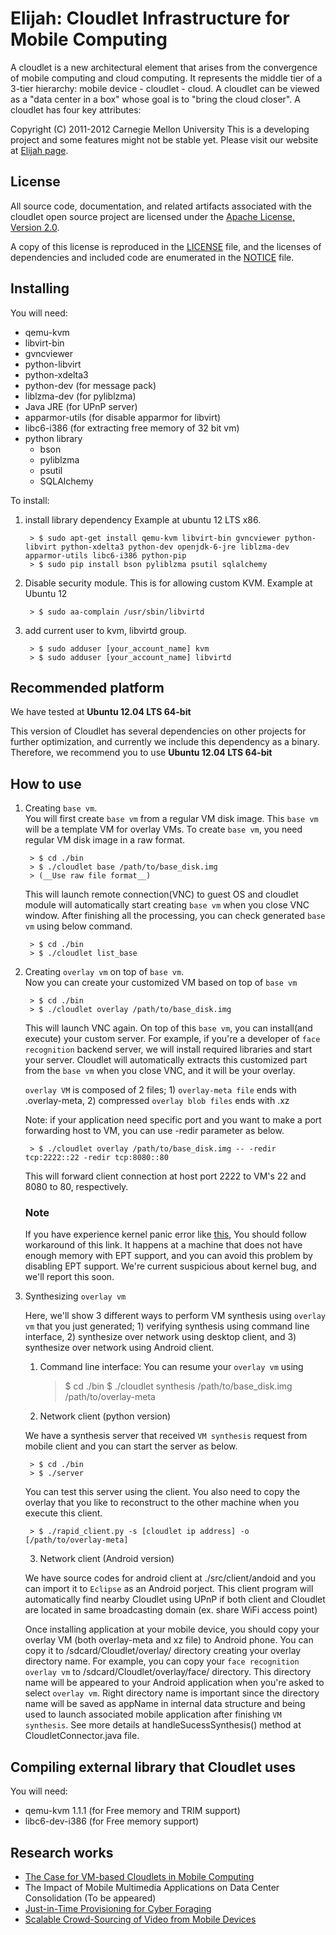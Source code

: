 Elijah: Cloudlet Infrastructure for Mobile Computing
========================================================
A cloudlet is a new architectural element that arises from the convergence of
mobile computing and cloud computing. It represents the middle tier of a
3-tier hierarchy:  mobile device - cloudlet - cloud.   A cloudlet can be
viewed as a "data center in a box" whose  goal is to "bring the cloud closer".
A cloudlet has four key attributes: 

Copyright (C) 2011-2012 Carnegie Mellon University
This is a developing project and some features might not be stable yet.
Please visit our website at [Elijah page](http://elijah.cs.cmu.edu/).


License
----------

All source code, documentation, and related artifacts associated with the
cloudlet open source project are licensed under the [Apache License, Version
2.0](http://www.apache.org/licenses/LICENSE-2.0.html).

A copy of this license is reproduced in the [LICENSE](LICENSE) file, and the
licenses of dependencies and included code are enumerated in the
[NOTICE](NOTICE) file.


Installing
----------

You will need:

* qemu-kvm
* libvirt-bin
* gvncviewer
* python-libvirt
* python-xdelta3
* python-dev (for message pack)
* liblzma-dev (for pyliblzma)
* Java JRE (for UPnP server)
* apparmor-utils (for disable apparmor for libvirt)
* libc6-i386 (for extracting free memory of 32 bit vm)
* python library
    - bson
	- pyliblzma
	- psutil
	- SQLAlchemy

To install:

1. install library dependency
   Example at ubuntu 12 LTS x86.

		> $ sudo apt-get install qemu-kvm libvirt-bin gvncviewer python-libvirt python-xdelta3 python-dev openjdk-6-jre liblzma-dev apparmor-utils libc6-i386 python-pip
		> $ sudo pip install bson pyliblzma psutil sqlalchemy

2. Disable security module. This is for allowing custom KVM.
   Example at Ubuntu 12

		> $ sudo aa-complain /usr/sbin/libvirtd

3. add current user to kvm, libvirtd group.

		> $ sudo adduser [your_account_name] kvm
		> $ sudo adduser [your_account_name] libvirtd



Recommended platform
---------------------

We have tested at __Ubuntu 12.04 LTS 64-bit__

This version of Cloudlet has several dependencies on other projects for
further optimization, and currently we include this dependency as a binary.
Therefore, we recommend you to use __Ubuntu 12.04 LTS 64-bit__



How to use
--------------			

1. Creating ``base vm``.  
	You will first create ``base vm`` from a regular VM disk image. This ``base
	vm`` will be a template VM for overlay VMs. To create ``base vm``, you need
	regular VM disk image in a raw format.  

        > $ cd ./bin
        > $ ./cloudlet base /path/to/base_disk.img
        > (__Use raw file format__)

	This will launch remote connection(VNC) to guest OS and cloudlet module
	will automatically start creating ``base vm`` when you close VNC window.
	After finishing all the processing, you can check generated ``base vm``
	using below command.

    	> $ cd ./bin
    	> $ ./cloudlet list_base


2. Creating ``overlay vm`` on top of ``base vm``.  
    Now you can create your customized VM based on top of ``base vm``  
  
        > $ cd ./bin
        > $ ./cloudlet overlay /path/to/base_disk.img

	This will launch VNC again. On top of this ``base vm``, you can install(and
	execute) your custom server. For example, if you're a developer of ``face
	recognition`` backend server, we will install required libraries and start
	your server. Cloudlet will automatically extracts this customized part from
	the ``base vm`` when you close VNC, and it will be your overlay.

	``overlay VM`` is composed of 2 files; 1) ``overlay-meta file`` ends with
	.overlay-meta, 2) compressed ``overlay blob files`` ends with .xz


	Note: if your application need specific port and you want to make a port
	forwarding host to VM, you can use -redir parameter as below. 

        > $ ./cloudlet overlay /path/to/base_disk.img -- -redir tcp:2222::22 -redir tcp:8080::80

	This will forward client connection at host port 2222 to VM's 22 and 8080
	to 80, respectively.


	### Note

	If you have experience kernel panic error like
	[this](https://github.com/cmusatyalab/elijah-cloudlet/issues/1), You should
	follow workaround of this link. It happens at a machine that does not have
	enough memory with EPT support, and you can avoid this problem by disabling
	EPT support. We're current suspicious about kernel bug, and we'll report
	this soon.


3. Synthesizing ``overlay vm``  

	Here, we'll show 3 different ways to perform VM synthesis using ``overlay
	vm`` that you just generated; 1) verifying synthesis using command line
	interface, 2) synthesize over network using desktop client, and 3)
	synthesize over network using Android client.  

    1) Command line interface: You can resume your ``overlay vm`` using 

        > $ cd ./bin
        > $ ./cloudlet synthesis /path/to/base_disk.img /path/to/overlay-meta
    
    2) Network client (python version)  

	We have a synthesis server that received ``VM synthesis`` request from
	mobile client and you can start the server as below.
  
        > $ cd ./bin
        > $ ./server
    
	You can test this server using the client. You also need to copy the
	overlay that you like to reconstruct to the other machine when you execute
	this client.
    
        > $ ./rapid_client.py -s [cloudlet ip address] -o [/path/to/overlay-meta]

    
    3) Network client (Android version)

	We have source codes for android client at ./src/client/andoid and you can
	import it to ``Eclipse`` as an Android porject. This client program will
	automatically find nearby Cloudlet using UPnP if both client and Cloudlet
	are located in same broadcasting domain (ex. share WiFi access point)

	Once installing application at your mobile device, you should copy your
	overlay VM (both overlay-meta and xz file) to Android phone. You can copy
	it to /sdcard/Cloudlet/overlay/ directory creating your overlay directory
	name.  For example, you can copy your ``face recognition overlay vm`` to
	/sdcard/Cloudlet/overlay/face/ directory. This directory name will be
	appeared to your Android application when you're asked to select ``overlay
	vm``.  Right directory name is important since the directory name will be
	saved as appName in internal data structure and being used to launch
	associated mobile application after finishing ``VM synthesis``. See more
	details at handleSucessSynthesis() method at CloudletConnector.java file.



Compiling external library that Cloudlet uses
----------------------------------------------

You will need:

* qemu-kvm 1.1.1 (for Free memory and TRIM support)
* libc6-dev-i386 (for Free memory support)


Research works
--------------------------

* [The Case for VM-based Cloudlets in Mobile Computing](http://www.cs.cmu.edu/~satya/docdir/satya-ieeepvc-cloudlets-2009.pdf)
* The Impact of Mobile Multimedia Applications on Data Center Consolidation (To be appeared)
* [Just-in-Time Provisioning for Cyber Foraging](http://reports-archive.adm.cs.cmu.edu/anon/2012/CMU-CS-12-148.pdf)
* [Scalable Crowd-Sourcing of Video from Mobile Devices](http://reports-archive.adm.cs.cmu.edu/anon/2012/CMU-CS-12-147.pdf)



